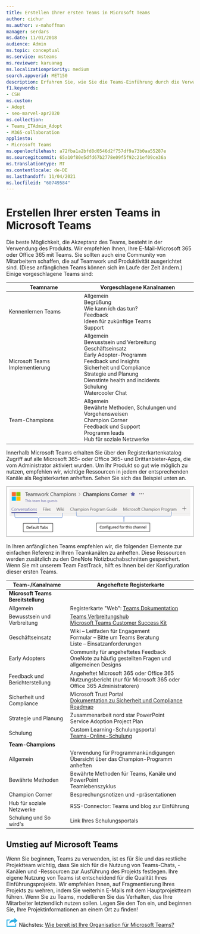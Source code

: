 ```yaml
---
title: Erstellen Ihrer ersten Teams in Microsoft Teams
author: cichur
ms.author: v-mahoffman
manager: serdars
ms.date: 11/01/2018
audience: Admin
ms.topic: conceptual
ms.service: msteams
ms.reviewer: karuanag
ms.localizationpriority: medium
search.appverid: MET150
description: Erfahren Sie, wie Sie die Teams-Einführung durch die Verwaltung Ihrer Microsoft 365- oder Office 365-Bereitstellung mit Teams sowie durch Anheften wichtiger Ressourcen als Registerkarten in den entsprechenden Kanälen erreichen.
f1.keywords:
- CSH
ms.custom:
- Adopt
- seo-marvel-apr2020
ms.collection:
- Teams_ITAdmin_Adopt
- M365-collaboration
appliesto:
- Microsoft Teams
ms.openlocfilehash: a72fba1a2bfd8d0546d2f757df9a73b0aa55287e
ms.sourcegitcommit: 65a10f80e5dfd67b2778e09f5f92c21ef09ce36a
ms.translationtype: MT
ms.contentlocale: de-DE
ms.lasthandoff: 11/04/2021
ms.locfileid: "60749584"
---
```

# <a name="create-your-first-teams-in-microsoft-teams"></a>Erstellen Ihrer ersten Teams in Microsoft Teams

Die beste Möglichkeit, die Akzeptanz des Teams, besteht in der Verwendung des Produkts. Wir empfehlen Ihnen, Ihre E-Mail-Microsoft 365 oder Office 365 mit Teams. Sie sollten auch eine Community von Mitarbeitern schaffen, die auf Teamwork und Produktivität ausgerichtet sind. (Diese anfänglichen Teams können sich im Laufe der Zeit ändern.) Einige vorgeschlagene Teams sind:

| Teamname | Vorgeschlagene Kanalnamen |
| --------- | ---------------------- |
| Kennenlernen Teams | Allgemein</br> Begrüßung</br> Wie kann ich das tun?</br>Feedback </br> Ideen für zukünftige Teams </br> Support |
| Microsoft Teams Implementierung | Allgemein <br/> Bewusstsein und Verbreitung <br/> Geschäftseinsatz <br/> Early Adopter-Programm <br/> Feedback und Insights <br/> Sicherheit und Compliance <br/> Strategie und Planung <br/> Dienstinte health and incidents <br/> Schulung <br/> Watercooler Chat |
| Team-Champions | Allgemein <br/> Bewährte Methoden, Schulungen und Vorgehensweisen <br/> Champion Corner <br/> Feedback und Support <br/> Programm leads <br/> Hub für soziale Netzwerke |

Innerhalb Microsoft Teams erhalten Sie [](/microsoftteams/platform/concepts/tabs/tabs-overview) über den Registerkartenkatalog Zugriff auf alle Microsoft 365- oder Office 365- und Drittanbieter-Apps, die vom Administrator aktiviert wurden. Um Ihr Produkt so gut wie möglich zu nutzen, empfehlen wir, wichtige Ressourcen in jedem der entsprechenden Kanäle als Registerkarten anheften. Sehen Sie sich das Beispiel unten an.

![Screenshot mit Standardregisterkarten und benutzerdefinierten Registerkarten.](media/teams-adoption-tab-example.png)

In Ihren anfänglichen Teams empfehlen wir, die folgenden Elemente zur einfachen Referenz in Ihren Teamkanälen zu anheften. Diese Ressourcen werden zusätzlich zu den OneNote Notizbuchabschnitten gespeichert. Wenn Sie mit unserem Team FastTrack, hilft es Ihnen bei der Konfiguration dieser ersten Teams. 

|Team-/Kanalname | Angeheftete Registerkarte |
|----------------- | ---------- |
| **Microsoft Teams Bereitstellung** ||
| Allgemein | Registerkarte "Web": [Teams Dokumentation](./index.yml) |
| Bewusstsein und Verbreitung | [Teams Verbreitungshub](https://aka.ms/DriveTeamsAdoption)<br/>[Microsoft Teams Customer Success Kit](https://aka.ms/TeamsCustomerSuccess)|
| Geschäftseinsatz | Wiki – Leitfaden für Engagement<br/>Formular – Bitte um Teams Beratung<br/>Liste – Einsatzanforderungen |
|Early Adopters | Community für angeheftetes Feedback <br/> OneNote zu häufig gestellten Fragen und allgemeinen Designs |
| Feedback und Berichterstellung | Angeheftet Microsoft 365 oder Office 365 Nutzungsbericht (nur für Microsoft 365 oder Office 365 Administratoren) |
| Sicherheit und Compliance | Microsoft Trust Portal <br/> [Dokumentation zu Sicherheit und Compliance](/office365/securitycompliance/index)<br/> [Roadmap](/office365/securitycompliance/security-roadmap) |
| Strategie und Planung | Zusammenarbeit nord star PowerPoint <br/> Service Adoption Project Plan |
| Schulung | Custom Learning-Schulungsportal <br/> [Teams-Online-Schulung](https://aka.ms/TeamsTraining) |
| **Team-Champions**|  |
| Allgemein | Verwendung für Programmankündigungen <br/> Übersicht über das Champion-Programm anheften |
| Bewährte Methoden | Bewährte Methoden für Teams, Kanäle und PowerPoint <br/> Teamlebenszyklus |
| Champion Corner | Besprechungsnotizen und -präsentationen |
| Hub für soziale Netzwerke | RSS-Connector: Teams und blog zur Einführung |
| Schulung und So wird's | Link Ihres Schulungsportals |

## <a name="making-the-switch-to-microsoft-teams"></a>Umstieg auf Microsoft Teams

Wenn Sie beginnen, Teams zu verwenden, ist es für Sie und das restliche Projektteam wichtig, dass Sie sich für die Nutzung von Teams-Chats, -Kanälen und -Ressourcen zur Ausführung des Projekts festlegen. Ihre eigene Nutzung von Teams ist entscheidend für die Qualität Ihres Einführungsprojekts. Wir empfehlen Ihnen, auf Fragmentierung Ihres Projekts zu wehren, indem Sie weiterhin E-Mails mit dem Hauptprojektteam führen. Wenn Sie zu Teams, modellieren Sie das Verhalten, das Ihre Mitarbeiter letztendlich nutzen sollen. Legen Sie den Ton ein, und beginnen Sie, Ihre Projektinformationen an einem Ort zu finden!  

![Ein Symbol, das den nächsten Schritt darstellt.](media/teams-adoption-next-icon.png) Nächstes: [Wie bereit ist Ihre Organisation für Microsoft Teams?](teams-adoption-assess-readiness.md)